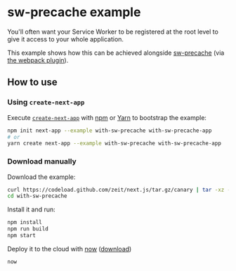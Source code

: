 # sw-precache example

You'll often want your Service Worker to be registered at the root level to give it access to your whole application.

This example shows how this can be achieved alongside [sw-precache](https://github.com/GoogleChrome/sw-precache) (via [the webpack plugin](https://github.com/goldhand/sw-precache-webpack-plugin)).

## How to use

### Using `create-next-app`

Execute [`create-next-app`](https://github.com/zeit/next.js/tree/canary/packages/create-next-app) with [npm](https://docs.npmjs.com/cli/init) or [Yarn](https://yarnpkg.com/lang/en/docs/cli/create/) to bootstrap the example:

```bash
npm init next-app --example with-sw-precache with-sw-precache-app
# or
yarn create next-app --example with-sw-precache with-sw-precache-app
```

### Download manually

Download the example:

```bash
curl https://codeload.github.com/zeit/next.js/tar.gz/canary | tar -xz --strip=2 next.js-canary/examples/with-sw-precache
cd with-sw-precache
```

Install it and run:

```bash
npm install
npm run build
npm start
```

Deploy it to the cloud with [now](https://zeit.co/now) ([download](https://zeit.co/download))

```bash
now
```
